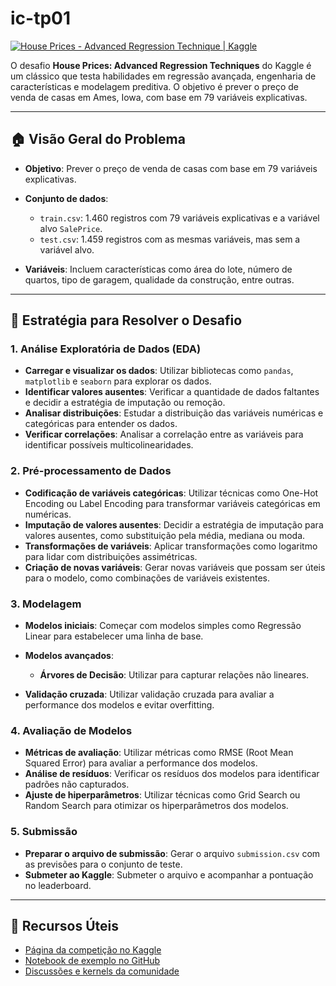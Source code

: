 # ic-tp01

[![House Prices - Advanced Regression Technique | Kaggle](https://tse2.mm.bing.net/th/id/OIP.CB5wpt-uIehsd56bsxfa_wHaHa?cb=12\&pid=Api)](https://www.kaggle.com/datasets/mrmizoku/house-prices-advanced-regression-technique?utm_source=chatgpt.com)

O desafio **House Prices: Advanced Regression Techniques** do Kaggle é um clássico que testa habilidades em regressão avançada, engenharia de características e modelagem preditiva. O objetivo é prever o preço de venda de casas em Ames, Iowa, com base em 79 variáveis explicativas.

---

## 🏠 Visão Geral do Problema

* **Objetivo**: Prever o preço de venda de casas com base em 79 variáveis explicativas.
* **Conjunto de dados**:

  * `train.csv`: 1.460 registros com 79 variáveis explicativas e a variável alvo `SalePrice`.
  * `test.csv`: 1.459 registros com as mesmas variáveis, mas sem a variável alvo.
* **Variáveis**: Incluem características como área do lote, número de quartos, tipo de garagem, qualidade da construção, entre outras.

---

## 🧪 Estratégia para Resolver o Desafio

### 1. Análise Exploratória de Dados (EDA)

* **Carregar e visualizar os dados**: Utilizar bibliotecas como `pandas`, `matplotlib` e `seaborn` para explorar os dados.
* **Identificar valores ausentes**: Verificar a quantidade de dados faltantes e decidir a estratégia de imputação ou remoção.
* **Analisar distribuições**: Estudar a distribuição das variáveis numéricas e categóricas para entender os dados.
* **Verificar correlações**: Analisar a correlação entre as variáveis para identificar possíveis multicolinearidades.

### 2. Pré-processamento de Dados

* **Codificação de variáveis categóricas**: Utilizar técnicas como One-Hot Encoding ou Label Encoding para transformar variáveis categóricas em numéricas.
* **Imputação de valores ausentes**: Decidir a estratégia de imputação para valores ausentes, como substituição pela média, mediana ou moda.
* **Transformações de variáveis**: Aplicar transformações como logaritmo para lidar com distribuições assimétricas.
* **Criação de novas variáveis**: Gerar novas variáveis que possam ser úteis para o modelo, como combinações de variáveis existentes.

### 3. Modelagem

* **Modelos iniciais**: Começar com modelos simples como Regressão Linear para estabelecer uma linha de base.
* **Modelos avançados**:

  * **Árvores de Decisão**: Utilizar para capturar relações não lineares.
* **Validação cruzada**: Utilizar validação cruzada para avaliar a performance dos modelos e evitar overfitting.

### 4. Avaliação de Modelos

* **Métricas de avaliação**: Utilizar métricas como RMSE (Root Mean Squared Error) para avaliar a performance dos modelos.
* **Análise de resíduos**: Verificar os resíduos dos modelos para identificar padrões não capturados.
* **Ajuste de hiperparâmetros**: Utilizar técnicas como Grid Search ou Random Search para otimizar os hiperparâmetros dos modelos.

### 5. Submissão

* **Preparar o arquivo de submissão**: Gerar o arquivo `submission.csv` com as previsões para o conjunto de teste.
* **Submeter ao Kaggle**: Submeter o arquivo e acompanhar a pontuação no leaderboard.

---

## 🔗 Recursos Úteis

* [Página da competição no Kaggle](https://www.kaggle.com/competitions/house-prices-advanced-regression-techniques/overview)
* [Notebook de exemplo no GitHub](https://github.com/arnnav/Kaggle-House-Prices-Advanced-Regression-Techniques)
* [Discussões e kernels da comunidade](https://www.kaggle.com/competitions/house-prices-advanced-regression-techniques/discussion)


